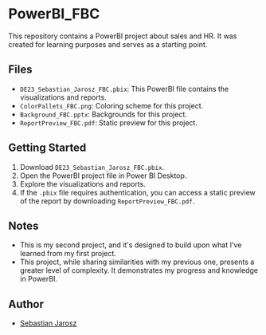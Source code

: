 # PowerBI_FBC

This repository contains a PowerBI project about sales and HR. It was created for learning purposes and serves as a starting point.

## Files

- `DE23_Sebastian_Jarosz_FBC.pbix`: This PowerBI file contains the visualizations and reports.
- `ColorPallets_FBC.png`: Coloring scheme for this project.
- `Background_FBC.pptx`: Backgrounds for this project.
- `ReportPreview_FBC.pdf`: Static preview for this project.

## Getting Started

1. Download `DE23_Sebastian_Jarosz_FBC.pbix`.
2. Open the PowerBI project file in Power BI Desktop.
3. Explore the visualizations and reports.
4. If the `.pbix` file requires authentication, you can access a static preview of the report by downloading `ReportPreview_FBC.pdf`.

## Notes

- This is my second project, and it's designed to build upon what I've learned from my first project.
- This project, while sharing similarities with my previous one, presents a greater level of complexity. It demonstrates my progress and knowledge in PowerBI.

## Author

- [Sebastian Jarosz](sebastian.jarosz96@gmail.com)
